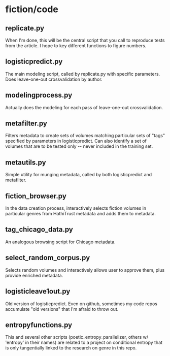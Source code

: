 fiction/code
============

replicate.py
------------
When I'm done, this will be the central script that you call to reproduce tests from the article. I hope to key different functions to figure numbers.

logisticpredict.py
------------------
The main modeling script, called by replicate.py with specific parameters. Does leave-one-out crossvalidation by author.

modelingprocess.py
------------------
Actually does the modeling for each pass of leave-one-out crossvalidation.

metafilter.py
-------------
Filters metadata to create sets of volumes matching particular sets of "tags" specified by parameters in logisticpredict. Can also identify a set of volumes that are to be tested only -- never included in the training set.

metautils.py
------------
Simple utility for munging metadata, called by both logisticpredict and metafilter.

fiction_browser.py
------------------
In the data creation process, interactively selects fiction volumes in particular genres from HathiTrust metadata and adds them to metadata.

tag_chicago_data.py
-------------------
An analogous browsing script for Chicago metadata.

select_random_corpus.py
-----------------------
Selects random volumes and interactively allows user to approve them, plus provide enriched metadata.

logisticleave1out.py
--------------------
Old version of logisticpredict. Even on github, sometimes my code repos accumulate "old versions" that I'm afraid to throw out.

entropyfunctions.py
-------------------
This and several other scripts (poetic_entropy_parallelizer, others w/ 'entropy' in their names) are related to a project on conditional entropy that is only tangentially linked to the research on genre in this repo.
